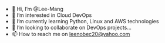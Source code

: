 - 👋 Hi, I’m @Lee-Mang
- 👀 I’m interested in Cloud DevOps
- 🌱 I’m currently learning Python, Linux and AWS technologies
- 💞️ I’m looking to collaborate on DevOps projects...
- 📫 How to reach me on leenobec20@yahoo.com

<!---
Lee-Mang/Lee-Mang is a ✨ special ✨ repository because its `README.md` (this file) appears on your GitHub profile.
You can click the Preview link to take a look at your changes.
--->
